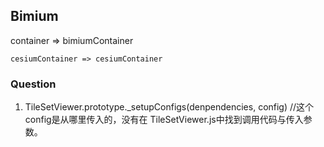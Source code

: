 ## Bimium

   container => bimiumContainer

    cesiumContainer => cesiumContainer

### Question

1. TileSetViewer.prototype._setupConfigs(denpendencies, config)  //这个config是从哪里传入的，没有在                                           TileSetViewer.js中找到调用代码与传入参数。
